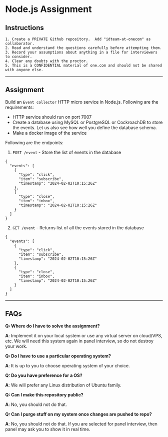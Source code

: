 # Node.js Assignment

## Instructions

```
1. Create a PRIVATE Github repository.  Add "idteam-at-onecom" as collaborator.
2. Read and understand the questions carefully before attempting them.
3. Record your assumptions about anything in a file for interviewers to consider.
4. Clear any doubts with the proctor.
5. This is a CONFIDENTIAL material of one.com and should not be shared with anyone else.
```

---

## Assignment

Build an `Event collector` HTTP micro service in Node.js.  Following are the requirements:

- HTTP service should run on port 7007
- Create a database using MySQL or PostgreSQL or CockroachDB to store the events.  Let us also see how well you define the database schema.
- Make a docker image of the service

Following are the endpoints:

1. `POST /event` - Store the list of events in the database
```
{
  "events": [
    {
      "type": "click",
      "item": "subscribe",
      "timestamp": "2024-02-02T10:15:26Z"
    },
    {
      "type": "close",
      "item": "inbox",
      "timestamp": "2024-02-02T10:15:26Z"
    }
  ]
}
```


2. `GET /event` - Returns list of all the events stored in the database

```
{
  "events": [
    {
      "type": "click",
      "item": "subscribe",
      "timestamp": "2024-02-02T10:15:26Z"
    },
    {
      "type": "close",
      "item": "inbox",
      "timestamp": "2024-02-02T10:15:26Z"
    }
  ]
}
```

---

## FAQs

**Q: Where do I have to solve the assignment?**

**A**: Implement it on your local system or use any virtual server on cloud/VPS, etc.  We will need this system again in panel interview, so do not destroy your work.

**Q: Do I have to use a particular operating system?**

**A**: It is up to you to choose operating system of your choice.

**Q: Do you have preference for a OS?**

**A**: We will prefer any Linux distribution of Ubuntu family.

**Q: Can I make this repository public?**

**A**: No, you should not do that.

**Q: Can I purge stuff on my system once changes are pushed to repo?**

**A**: No, you should not do that. If you are selected for panel interview, then panel may ask you to show it in real time.
